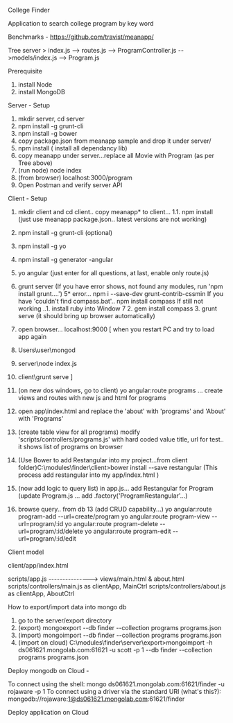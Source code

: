 College Finder

Application to search college program by key word

Benchmarks - https://github.com/travist/meanapp/

Tree
server > 
index.js --> routes.js --> ProgramController.js
 \-->models/index.js --> Program.js

 Prerequisite
 1. install Node
 2. install MongoDB

 Server - Setup
 1. mkdir server, cd server
 2. npm install -g grunt-cli
 3. npm install -g bower
 4. copy package.json from meanapp sample and drop it under server/
 5. npm install ( install all dependancy lib)
 6. copy meanapp under server...replace all Movie with Program (as per Tree above)
 7. (run node) node index
 8. (from browser) localhost:3000/program
 9. Open Postman and verify server API

Client - Setup
1. mkdir client and cd client.. copy meanapp\* to client...
1.1. npm install (just use meanapp package.json.. latest versions are not working)
3. npm install -g grunt-cli (optional)
2. npm install -g yo
3. npm install -g generator -angular
4. yo angular (just enter for all questions, at last, enable only route.js)
5. grunt server (If you have error shows, not found any modules, run 'npm install grunt....')
5* error... npm i --save-dev grunt-contrib-cssmin
If you have 'couldn't find compass.bat'.. npm install compass
If still not working
 ..1. install ruby into Window 7
   2. gem install compass
   3. grunt serve (it should bring up browser automatically)
6. open browser... localhost:9000
[ when you restart PC and try to load app again
  1. Users\user\mongod
  2. server\node index.js
  3. client\grunt serve
]
7. (on new dos windows, go to client) yo angular:route programs  ... create views and routes with new js and html for programs

8. open app\index.html and replace the 'about' with 'programs' and 'About' with 'Programs'
9. (create table view for all programs) modify 'scripts/controllers/programs.js' with hard coded value title, url for test.. it shows list of programs on browser
10. (Use Bower to add Restangular into my project...from client folder)C:\modules\finder\client>bower install --save restangular
(This process add restangular into my app/index.html )

11. (now add logic to query list) in app.js... add Restangular for Program
(update Program.js ... add .factory('ProgramRestangular'...)
12. browse query.. from db
13 (add CRUD capability...)
   yo angular:route program-add --url=create/program
   yo angular:route program-view --url=program/:id
   yo angular:route program-delete --url=program/:id/delete
   yo angular:route program-edit --url=program/:id/edit
   
Client model

   client/app/index.html

   scripts/app.js ---------------> views/main.html & about.html
   scripts/controllers/main.js as clientApp, MainCtrl
   scripts/controllers/about.js as clientApp, AboutCtrl

How to export/import data into mongo db
1. go to the server/export directory
2. (export) mongoexport --db finder --collection programs programs.json
3. (import) mongoimport --db finder --collection programs programs.json
4. (import on cloud) C:\modules\finder\server\export>mongoimport -h ds061621.mongolab.com:61621 -u scott -p 1 --db finder --collection programs programs.json


Deploy mongodb on Cloud - 

To connect using the shell:
mongo ds061621.mongolab.com:61621/finder -u rojaware -p 1
To connect using a driver via the standard URI (what's this?):
  mongodb://rojaware:1@ds061621.mongolab.com:61621/finder

Deploy application on Cloud 

